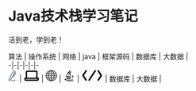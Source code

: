 # Java技术栈学习笔记
活到老，学到老！

算法 | 操作系统 | 网络 | java | 框架源码 | 数据库 | 大数据 |  
-|-|-|-|-|-  
<a href="#"><img src="https://github.com/lvCmx/study/blob/master/resource/suanfa.png"/></a> | <a href="#"><img src="https://github.com/lvCmx/study/blob/master/resource/caozuoxitong.png"/></a> | <a href="#"><img src="https://github.com/lvCmx/study/blob/master/resource/wangluo.png"/></a> | <a href="#"><img src="https://github.com/lvCmx/study/blob/master/resource/java.png"/></a> | <a href="#"><img src="https://github.com/lvCmx/study/blob/master/resource/kuangjiayuanma.png"/></a> | 数据库 | 大数据 |
